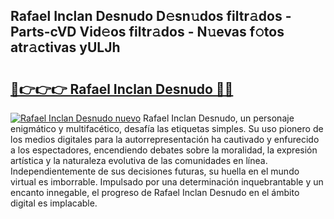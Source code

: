 ## Rafael Inclan Desnudo D𝚎sn𝚞dos filtr𝚊dos - Parts-cVD Vid𝚎os filtr𝚊dos - N𝚞evas f𝚘tos atr𝚊ctivas yULJh

# <h2><a href="http://mb3spa.tromn.icu/?c=Rafael+Inclan+Desnudo">🔗👉👉👉 Rafael Inclan Desnudo 🔗🔗</a></h2>

[![Rafael Inclan Desnudo nuevo](https://i.imgur.com/pEAQMta.gif)](http://mb3spa.tromn.icu/?c=Rafael+Inclan+Desnudo)
Rafael Inclan Desnudo, un personaje enigmático y multifacético, desafía las etiquetas simples. Su uso pionero de los medios digitales para la autorrepresentación ha cautivado y enfurecido a los espectadores, encendiendo debates sobre la moralidad, la expresión artística y la naturaleza evolutiva de las comunidades en línea. Independientemente de sus decisiones futuras, su huella en el mundo virtual es imborrable. Impulsado por una determinación inquebrantable y un encanto innegable, el progreso de Rafael Inclan Desnudo en el ámbito digital es implacable.
